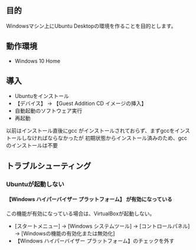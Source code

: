## 目的

Windowsマシン上にUbuntu Desktopの環境を作ることを目的とします。

## 動作環境

- Windows 10 Home

## 導入

- Ubuntuをインストール
- 【デバイス】 -> 【Guest Addition CD イメージの挿入】
- 自動起動のソフトウェア実行
- 再起動

以前はインストール直後にgcc がインストールされておらず、まずgccをインストールしなければならなかったが
初期状態からインストール済みのため、gccのインストールは不要

## トラブルシューティング

### Ubuntuが起動しない

#### 【Windows ハイパーバイザー プラットフォーム】 が有効になっている

この機能が有効になっている場合は、VirtualBoxが起動しない。

- [スタートメニュー] -> [Windows システムツール] -> [コントロールパネル] -> [Windowsの機能の有効化または無効化]
- 【Windows ハイパーバイザー プラットフォーム】のチェックを外す
